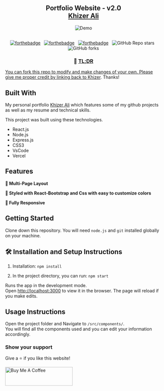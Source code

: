 <h2 align="center">
  Portfolio Website - v2.0<br/>
  <a href="https://github.com/Khizer9" target="_blank">Khizer Ali</a>
</h2>
<div align="center">
  <img alt="Demo" src="./Images/readme-img1.png" href="https://github.com/Khizer9"/>
</div>

<br/>
<center>

[![forthebadge](https://forthebadge.com/images/badges/built-with-love.svg)](https://forthebadge.com) &nbsp;
[![forthebadge](https://forthebadge.com/images/badges/made-with-javascript.svg)](https://forthebadge.com) &nbsp;
[![forthebadge](https://forthebadge.com/images/badges/open-source.svg)](https://forthebadge.com) &nbsp;
![GitHub Repo stars](https://img.shields.io/github/stars/soumyajit4419/Portfolio?color=red&logo=github&style=for-the-badge) &nbsp;
![GitHub forks](https://img.shields.io/github/forks/soumyajit4419/Portfolio?color=red&logo=github&style=for-the-badge)

</center>


<h3 align="center">
    🔹
    <a href="https://github.com/Khizer9>Report Bug</a> &nbsp; &nbsp;
    🔹
    <a href=https://github.com/Khizer9>Request Feature</a>
</h3>

## TL;DR

You can fork this repo to modify and make changes of your own. Please give me proper credit by linking back to [Khizer](https://github.com/Khizer9/Portfolio). Thanks!

## Built With

My personal portfolio <a href="https://github.com/Khizer9" target="_blank">Khizer Ali</a> which features some of my github projects as well as my resume and technical skills.<br/>

This project was built using these technologies.

- React.js
- Node.js
- Express.js
- CSS3
- VsCode
- Vercel

## Features

**📖 Multi-Page Layout**

**🎨 Styled with React-Bootstrap and Css with easy to customize colors**

**📱 Fully Responsive**

## Getting Started

Clone down this repository. You will need `node.js` and `git` installed globally on your machine.

## 🛠 Installation and Setup Instructions

1. Installation: `npm install`

2. In the project directory, you can run: `npm start`

Runs the app in the development mode.\
Open [http://localhost:3000](http://localhost:3000) to view it in the browser.
The page will reload if you make edits.

## Usage Instructions

Open the project folder and Navigate to `/src/components/`. <br/>
You will find all the components used and you can edit your information accordingly.

### Show your support

Give a ⭐ if you like this website!

<a href="https://www.buymeacoffee.com/soumyajit4419" target="_blank"><img src="https://cdn.buymeacoffee.com/buttons/v2/default-violet.png" alt="Buy Me A Coffee" height= "60px" width= "217px" ></a>
